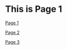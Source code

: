 <!DOCTYPE html>
<html>

<head>
<title>My First Page by Max S</title>
</head>

<body>
<h1>This is Page 1</h1>
<a href=" "> Page 1 </a></p>
<a href=" "> Page 2 </a></p>
<a href=" "> Page 3 </a></p><br>


</body>
</html>
